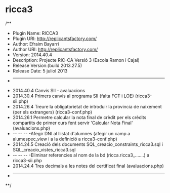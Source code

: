 ricca3
======

/**
 * Plugin Name: RICCA3
 * Plugin URI: http://replicantsfactory.com/
 * Author: Efraim Bayarri
 * Author URI: http://replicantsfactory.com/
 * Version: 2014.40.4
 * Description: Projecte RIC-CA Versió 3 (Escola Ramon i Cajal) 
 * Release Version:(build 2013.27.5)
 * Release Date: 5 juliol 2013
 * -------------------------------------------------------------------
 * 2014.40.4 Canvis SII - avaluacions
 * 2014.30.4 Primers canvis al programa SII (falta FCT i LOE) (ricca3-sii.php)
 * 2014.26.4 Treure la obligatorietat de introduir la provincia de naixement (per els extrangers) (ricca3-conf.php)
 * 2014.26.1 Permetre calcular la nota final de crèdit per els crèdits compartits de primer curs fent servir 'Calcular Nota Final' (avaluacions.php)
 * -- -- -- -Afegir DNI al llistat d'alumnes (afegir un camp a alumespec_view i a la definició a ricca3-conf.php)
 * 2014.24.5 Creació dels documents SQL_creacio_constraints_ricca3.sql i SQL_creacio_vistes_ricca3.sql
 * -- -- -- -Eliminar referencies al nom de la bd (ricca.ricca3_.......) a ricca3-sii.php
 * 2014.24.4 Tres decimals a les notes del certificat final (avaluacions.php)
 * -------------------------------------------------------------------
 **/
